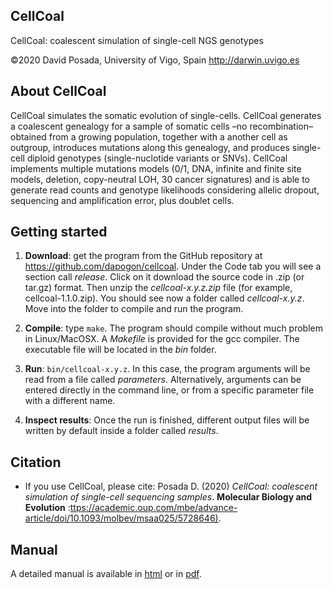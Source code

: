## CellCoal
CellCoal: coalescent simulation of single-cell NGS genotypes 

&copy;2020 David Posada, University of Vigo, Spain <http://darwin.uvigo.es>

## About CellCoal
CellCoal simulates the somatic evolution of single-cells. CellCoal generates a coalescent genealogy for a sample of somatic cells –no recombination– obtained from a growing population, together with a another cell as outgroup, introduces mutations along this genealogy, and produces single-cell diploid genotypes (single-nuclotide variants or SNVs). CellCoal implements multiple mutations models (0/1, DNA, infinite and finite site models, deletion, copy-neutral LOH, 30 cancer signatures) and is able to generate read counts and genotype likelihoods considering allelic dropout, sequencing and amplification error, plus doublet cells.

## Getting started

1. **Download**: get the program from the GitHub repository at <https://github.com/dapogon/cellcoal>. Under the Code tab you will see a section call *release*. Click on it download the source code in .zip (or tar.gz) format. Then unzip the *cellcoal-x.y.z.zip* file (for example, cellcoal-1.1.0.zip). You should see now a folder called *cellcoal-x.y.z*. Move into the folder to compile and run the program.

2. **Compile**: type `make`. The program should compile without much problem in Linux/MacOSX. A *Makefile* is provided for the gcc compiler. The executable file will be located in the *bin* folder.

3. **Run**: `bin/cellcoal-x.y.z`. In this case, the program arguments will be read from a file called *parameters*. Alternatively, arguments can be entered directly in the command line, or from a specific parameter file with a different name.

4. **Inspect results**: Once the run is finished, different output files will be written by default inside a folder called *results*.

## Citation

- If you use CellCoal, please cite: Posada D. (2020) *CellCoal: coalescent simulation of single-cell sequencing samples*. **Molecular Biology and Evolution** :<a href="ttps://academic.oup.com/mbe/advance-article/doi/10.1093/molbev/msaa025/5728646)" target="_blank">ttps://academic.oup.com/mbe/advance-article/doi/10.1093/molbev/msaa025/5728646)</a>.

## Manual
A detailed manual is available in <a href="https://dapogon.github.io/cellcoal/" target="_blank">html</a> or in <a href="https://dapogon.github.io/cellcoal/cellcoal.manual.v1.1.pdf" target="_blank">pdf</a>.

